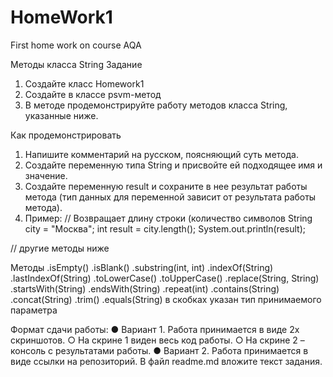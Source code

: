 # HomeWork1
First home work on course AQA

Методы класса String
Задание
1. Создайте класс Homework1
2. Создайте в классе psvm-метод
3. В методе продемонстрируйте работу методов класса String, указанные
ниже.

Как продемонстрировать
1. Напишите комментарий на русском, поясняющий суть метода.
2. Создайте переменную типа String и присвойте ей подходящее имя и
значение.
3. Создайте переменную result и сохраните в нее результат работы метода
(тип данных для переменной зависит от результата работы метода).
4. Пример:
// Возвращает длину строки (количество символов
String city = "Москва";
int result = city.length();
System.out.println(result);

// другие методы ниже

Методы
.isEmpty()
.isBlank()
.substring(int, int)
.indexOf(String)
.lastIndexOf(String)
.toLowerCase()
.toUpperCase()
.replace(String, String)
.startsWith(String)
.endsWith(String)
.repeat(int)
.contains(String)
.concat(String)
.trim()
.equals(String)
в скобках указан тип принимаемого параметра

Формат сдачи работы:
● Вариант 1. Работа принимается в виде 2х скриншотов.
○ На скрине 1 виден весь код работы.
○ На скрине 2 – консоль с результатами работы.
● Вариант 2. Работа принимается в виде ссылки на репозиторий. В файл
readme.md вложите текст задания.
